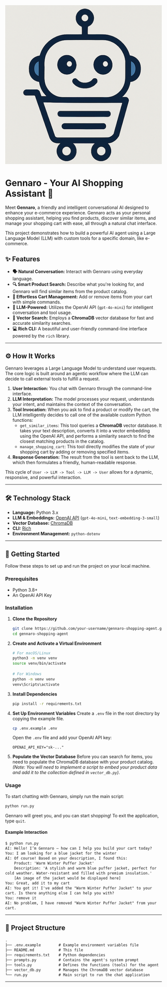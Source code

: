 ![Alt text](./logo.png)
-----

# Gennaro - Your AI Shopping Assistant 🛒

Meet **Gennaro**, a friendly and intelligent conversational AI designed to enhance your e-commerce experience. Gennaro acts as your personal shopping assistant, helping you find products, discover similar items, and manage your shopping cart with ease, all through a natural chat interface.

This project demonstrates how to build a powerful AI agent using a Large Language Model (LLM) with custom tools for a specific domain, like e-commerce.

## ✨ Features

  * **🗣️ Natural Conversation:** Interact with Gennaro using everyday language.
  * **🔍 Smart Product Search:** Describe what you're looking for, and Gennaro will find similar items from the product catalog.
  * **🛒 Effortless Cart Management:** Add or remove items from your cart with simple commands.
  * **🤖 LLM-Powered:** Utilizes the OpenAI API (`gpt-4o-mini`) for intelligent conversation and tool usage.
  * **🚀 Vector Search:** Employs a **ChromaDB** vector database for fast and accurate similarity searches.
  * **💻 Rich CLI:** A beautiful and user-friendly command-line interface powered by the `rich` library.

-----

## ⚙️ How It Works

Gennaro leverages a Large Language Model to understand user requests. The core logic is built around an agentic workflow where the LLM can decide to call external tools to fulfill a request.

1.  **User Interaction:** You chat with Gennaro through the command-line interface.
2.  **LLM Interpretation:** The model processes your request, understands your intent, and maintains the context of the conversation.
3.  **Tool Invocation:** When you ask to find a product or modify the cart, the LLM intelligently decides to call one of the available custom Python functions:
      * `get_similar_items`: This tool queries a **ChromaDB** vector database. It takes your text description, converts it into a vector embedding using the OpenAI API, and performs a similarity search to find the closest matching products in the catalog.
      * `manage_shopping_cart`: This tool directly modifies the state of your shopping cart by adding or removing specified items.
4.  **Response Generation:** The result from the tool is sent back to the LLM, which then formulates a friendly, human-readable response.

This cycle of `User -> LLM -> Tool -> LLM -> User` allows for a dynamic, responsive, and powerful interaction.

-----

## 🛠️ Technology Stack

  * **Language:** Python 3.x
  * **LLM & Embeddings:** [OpenAI API](https://platform.openai.com/) (`gpt-4o-mini`, `text-embedding-3-small`)
  * **Vector Database:** [ChromaDB](https://www.trychroma.com/)
  * **CLI:** [Rich](https://github.com/Textualize/rich)
  * **Environment Management:** `python-dotenv`

-----

## 🚀 Getting Started

Follow these steps to set up and run the project on your local machine.

### Prerequisites

  * Python 3.8+
  * An OpenAI API Key

### Installation

1.  **Clone the Repository**

    ```bash
    git clone https://github.com/your-username/gennaro-shopping-agent.git
    cd gennaro-shopping-agent
    ```

2.  **Create and Activate a Virtual Environment**

    ```bash
    # For macOS/Linux
    python3 -m venv venv
    source venv/bin/activate

    # For Windows
    python -m venv venv
    venv\Scripts\activate
    ```

3.  **Install Dependencies**

    ```bash
    pip install -r requirements.txt
    ```

4.  **Set Up Environment Variables**
    Create a `.env` file in the root directory by copying the example file.

    ```bash
    cp .env.example .env
    ```

    Open the `.env` file and add your OpenAI API key:

    ```
    OPENAI_API_KEY="sk-..."
    ```

5.  **Populate the Vector Database**
    Before you can search for items, you need to populate the ChromaDB database with your product catalog. *(Note: You will need to implement a script to embed your product data and add it to the collection defined in `vector_db.py`)*.

### Usage

To start chatting with Gennaro, simply run the main script:

```bash
python run.py
```

Gennaro will greet you, and you can start shopping\! To exit the application, type `quit`.

#### Example Interaction

```
$ python run.py
AI: Hello! I’m Gennaro — how can I help you build your cart today?
You: I am looking for a blue jacket for the winter
AI: Of course! Based on your description, I found this:
    Product: 'Warm Winter Puffer Jacket'
    Description: 'A stylish and warm blue puffer jacket, perfect for cold weather. Water-resistant and filled with premium insulation.'
    [An image of the jacket would be displayed here]
You: Great, add it to my cart
AI: You got it! I've added the "Warm Winter Puffer Jacket" to your cart. Is there anything else I can help you with?
You: remove it
AI: No problem, I have removed "Warm Winter Puffer Jacket" from your cart.
```

-----

## 📂 Project Structure

```
.
├── .env.example        # Example environment variables file
├── README.md           # This file
├── requirements.txt    # Python dependencies
├── prompts.py          # Contains the agent's system prompt
├── tools.py            # Defines the functions (tools) for the agent
├── vector_db.py        # Manages the ChromaDB vector database
└── run.py              # Main script to run the chat application
```

-----

